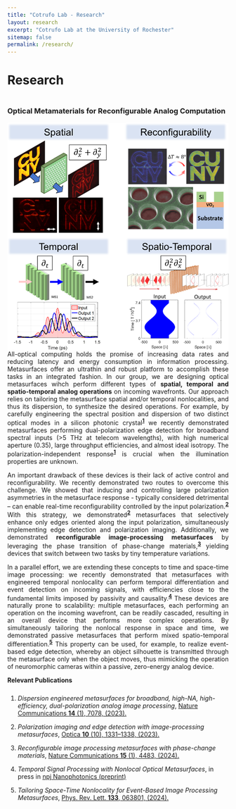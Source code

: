 ```yaml
---
title: "Cotrufo Lab - Research"
layout: research
excerpt: "Cotrufo Lab at the University of Rochester"
sitemap: false
permalink: /research/
---
```


<h1 style="padding-bottom:10px">Research</h1>
<!--
<ul>
    <li>
    <a href="#compmeta" >Optical Metamaterials for Reconfigurable Analog Computation</a>
    </li>
    <li>
    <a href="#nonlinear" >Nonlinear Signal Processing with Metasurfaces</a>
    </li>
    <li>
    <a href="#emissioncontrol" >Nanoscale Control of Light Emission</a>
    </li>
    <li>
    <a href="#quantumnanophotonics" >Quantum Nanophotonics</a>
    </li>
</ul>
-->

<div class="row" id="compmeta">
<h3 style="padding-top:10px; padding-bottom:0px">Optical Metamaterials for Reconfigurable Analog Computation</h3>
<div class="row" style="padding-top:0px; margin-top:0px;">
    <div class="col background-white" style="padding-top:0px; margin-top:0px;">
            <img src="/images/research/CompMeta.png" class="w-50 w-md-100" style="float: left" />
            <p style="text-align: justify;">
                All-optical computing holds the promise of increasing data rates and reducing latency and energy consumption in information processing. Metasurfaces offer an ultrathin and robust platform to accomplish these tasks in an integrated fashion. In our group, we are designing optical metasurfaces wihch perform different types of <b>spatial, temporal and spatio-temporal analog operations</b> on incoming wavefronts. Our approach relies on tailoring the metasurface spatial and/or temporal nonlocalities, and thus its dispersion, to synthesize the desired operations. For example, by carefully engineering the spectral position and dispersion of two distinct optical modes in a silicon photonic crystal<sup><a class="regular_link" href="https://www.nature.com/articles/s41467-023-42921-z" target="_blank"><b>1</b></a></sup> we recently demonstrated metasurfaces performing dual-polarization edge detection for broadband spectral inputs (>5 THz at telecom wavelengths), with high numerical aperture (0.35), large throughput efficiencies, and almost ideal isotropy. The polarization-independent response<sup><a class="regular_link" href="https://www.nature.com/articles/s41467-023-42921-z" target="_blank"><b>1</b></a></sup> is crucial when the illumination properties are unknown. 
            </p> 
            <p style="text-align: justify;">
                An important drawback of these devices is their lack of active control and reconfigurability. We recently demonstrated two routes to overcome this challenge. We showed that inducing and controlling large polarization asymmetries in the metasurface response - typically considered detrimental – can enable real-time reconfigurability controlled by the input polarization.<sup><a class="regular_link" href="https://opg.optica.org/optica/abstract.cfm?URI=optica-10-10-1331" target="_blank"><b>2</b></a></sup> With this strategy, we demonstrated<sup><a class="regular_link" href="https://opg.optica.org/optica/abstract.cfm?URI=optica-10-10-1331" target="_blank"><b>2</b></a></sup> metasurfaces that selectively enhance only edges oriented along the input polarization, simultaneously implementing edge detection and polarization imaging. Additionally, we demonstrated <b>reconfigurable image-processing metasurfaces</b> by leveraging the phase transition of phase-change materials,<sup><a class="regular_link" href="https://www.nature.com/articles/s41467-024-48783-3" target="_blank"><b>3</b></a></sup> yielding devices that switch between two tasks by tiny temperature variations. 
            </p> 
            <p style="text-align: justify;">
                In a parallel effort, we are extending these concepts to time and space-time image processing: we recently demonstrated that metasurfaces with engineered temporal nonlocality can perform temporal differentiation and event detection on incoming signals, with efficiencies close to the fundamental limits imposed by passivity and causality.<sup><a class="regular_link" href="https://arxiv.org/abs/2403.09087" target="_blank"><b>4</b></a></sup>
                These devices are naturally prone to scalability: multiple metasurfaces, each performing an operation on the incoming wavefront, can be readily cascaded, resulting in an overall device that performs more complex operations. By simultaneously tailoring the nonlocal response in space and time, we demonstrated passive metasurfaces that perform mixed spatio-temporal differentiation.<sup><a class="regular_link" href="https://link.aps.org/doi/10.1103/PhysRevLett.133.063801" target="_blank"><b>5</b></a></sup> This property can be used, for example, to realize event-based edge detection, whereby an object silhouette is transmitted through the metasurface only when the object moves, thus mimicking the operation of neuromorphic cameras within a passive, zero-energy analog device.
            </p>  
    </div>
</div>
<div class="row">
    <div class="col-sm-12 clearfix fs-6">
        <div style="padding-bottom:10px"><b>Relevant Publications</b></div>
        <ol>
        <li value="1">
            <p>
            <i>Dispersion engineered metasurfaces for broadband, high-NA, high-efficiency, dual-polarization analog image processing</i>,
            <a class="regular_link" href="https://www.nature.com/articles/s41467-023-42921-z" target="_blank">Nature Communications <b>14</b> (1), 7078, (2023).</a>
            </p>
        </li>
        </ol>
        <ol>
        <li value="2">
            <p>
            <i>Polarization imaging and edge detection with image-processing metasurfaces</i>,
            <a class="regular_link" href="https://opg.optica.org/optica/abstract.cfm?URI=optica-10-10-1331" target="_blank">Optica <b>10</b> (10), 1331–1338, (2023).</a>
            </p>
        </li>
        </ol>
        <ol>
        <li value="3">
            <p>
            <i>Reconfigurable image processing metasurfaces with phase-change materials</i>,
            <a class="regular_link" href="https://www.nature.com/articles/s41467-024-48783-3" target="_blank">Nature Communications <b>15</b> (1), 4483, (2024).</a>
            </p>
        </li>
        <li value="4">
            <p>
            <i>Temporal Signal Processing with Nonlocal Optical Metasurfaces</i>, in press in 
            <a class="black_link" href="https://arxiv.org/abs/2403.09087" target="_blank">npj Nanophotonics (preprint)</a>
            </p>
        </li>
        <li value="5">
            <p>
            <i>Tailoring Space-Time Nonlocality for Event-Based Image Processing Metasurfaces</i>,
            <a class="regular_link" href="https://link.aps.org/doi/10.1103/PhysRevLett.133.063801" target="_blank">Phys. Rev. Lett. <b>133</b>, 063801, (2024).</a>
            </p>
        </li>
        </ol>
    </div>
</div>
</div>
<!--

<div class="row" id="nonlinear">
<h3 style="padding-top:10px; padding-bottom:0px">Nonlinear Signal Processing with Metasurfaces</h3>
</div>

<div class="row" id="emissioncontrol">
<h3 style="padding-top:10px; padding-bottom:0px">Nanoscale Control of Light Emission</h3>
</div>

<div class="row" id="quantumnanophotonics">
<h3 style="padding-top:10px; padding-bottom:0px">Quantum Nanophotonics</h3>
</div>
-->
